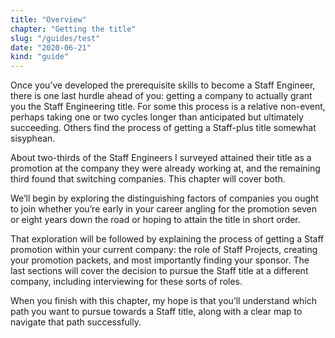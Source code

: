 ```yaml
---
title: "Overview"
chapter: "Getting the title"
slug: "/guides/test"
date: "2020-06-21"
kind: "guide"
---
```


Once you’ve developed the prerequisite skills to become a Staff Engineer, there is one last hurdle ahead of you: getting a company to actually grant you the Staff Engineering title. For some this process is a relative non-event, perhaps taking one or two cycles longer than anticipated but ultimately succeeding. Others find the process of getting a Staff-plus title somewhat sisyphean.

About two-thirds of the Staff Engineers I surveyed attained their title as a promotion at the company they were already working at, and the remaining third found that switching companies. This chapter will cover both.

We’ll begin by exploring the distinguishing factors of companies you ought to join whether you’re early in your career angling for the promotion seven or eight years down the road or hoping to attain the title in short order.

That exploration will be followed by explaining the process of getting a Staff promotion within your current company: the role of Staff Projects, creating your promotion packets, and most importantly finding your sponsor. The last sections will cover the decision to pursue the Staff title at a different company, including interviewing for these sorts of roles.

When you finish with this chapter, my hope is that you’ll understand which path you want to pursue towards a Staff title, along with a clear map to navigate that path successfully.